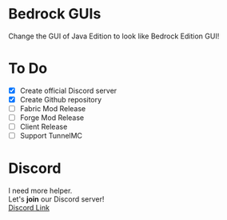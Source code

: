 # **Bedrock GUIs**
 Change the GUI of Java Edition to look like Bedrock Edition GUI!

# To Do
- [x] Create official Discord server
- [x] Create Github repository
- [ ] Fabric Mod Release
- [ ] Forge Mod Release
- [ ] Client Release
- [ ] Support TunnelMC

# Discord
I need more helper.  
Let's **join** our Discord server!  
[Discord Link](https://discord.gg/2je3M3K8HR)